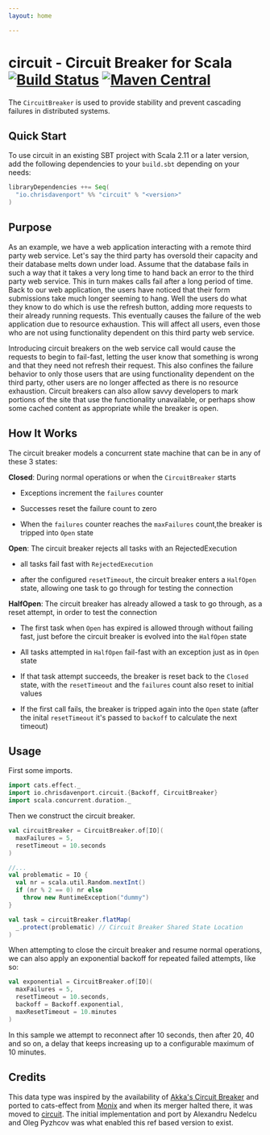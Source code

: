 ```yaml
---
layout: home

---
```


# circuit - Circuit Breaker for Scala [![Build Status](https://travis-ci.com/ChristopherDavenport/circuit.svg?branch=master)](https://travis-ci.com/ChristopherDavenport/circuit) [![Maven Central](https://maven-badges.herokuapp.com/maven-central/io.chrisdavenport/circuit_2.12/badge.svg)](https://maven-badges.herokuapp.com/maven-central/io.chrisdavenport/circuit_2.12)

The `CircuitBreaker` is used to provide stability and prevent cascading failures in distributed systems.

## Quick Start

To use circuit in an existing SBT project with Scala 2.11 or a later version, add the following dependencies to your
`build.sbt` depending on your needs:

```scala
libraryDependencies ++= Seq(
  "io.chrisdavenport" %% "circuit" % "<version>"
)
```

## Purpose

As an example, we have a web application interacting with a remote
third party web service. Let's say the third party has oversold
their capacity and their database melts down under load. Assume
that the database fails in such a way that it takes a very long
time to hand back an error to the third party web service. This in
turn makes calls fail after a long period of time.  Back to our
web application, the users have noticed that their form
submissions take much longer seeming to hang. Well the users do
what they know to do which is use the refresh button, adding more
requests to their already running requests.  This eventually
causes the failure of the web application due to resource
exhaustion. This will affect all users, even those who are not
using functionality dependent on this third party web service.

Introducing circuit breakers on the web service call would cause
the requests to begin to fail-fast, letting the user know that
something is wrong and that they need not refresh their
request. This also confines the failure behavior to only those
users that are using functionality dependent on the third party,
other users are no longer affected as there is no resource
exhaustion. Circuit breakers can also allow savvy developers to
mark portions of the site that use the functionality unavailable,
or perhaps show some cached content as appropriate while the
breaker is open.

## How It Works

The circuit breaker models a concurrent state machine that
can be in any of these 3 states:

**Closed**: During normal operations or when the `CircuitBreaker` starts

- Exceptions increment the `failures` counter

- Successes reset the failure count to zero

- When the `failures` counter reaches the `maxFailures` count,the breaker is tripped into `Open` state

**Open**: The circuit breaker rejects all tasks with an RejectedExecution

- all tasks fail fast with `RejectedExecution`

- after the configured `resetTimeout`, the circuit breaker enters a `HalfOpen` state, allowing one task to go through for testing the connection

**HalfOpen**: The circuit breaker has already allowed a task to go through, as a reset attempt, in order to test the connection

- The first task when `Open` has expired is allowed through without failing fast, just before the circuit breaker is evolved into the `HalfOpen` state

- All tasks attempted in `HalfOpen` fail-fast with an exception just as in `Open` state

- If that task attempt succeeds, the breaker is reset back to the `Closed` state, with the `resetTimeout` and the `failures` count also reset to initial values

- If the first call fails, the breaker is tripped again into the `Open` state (after the inital `resetTimeout` it's passed to `backoff` to calculate the next timeout)

## Usage

First some imports.

```scala mdoc:silent
import cats.effect._
import io.chrisdavenport.circuit.{Backoff, CircuitBreaker}
import scala.concurrent.duration._
```

Then we construct the circuit breaker.

```scala mdoc
val circuitBreaker = CircuitBreaker.of[IO](
  maxFailures = 5,
  resetTimeout = 10.seconds
)

//...
val problematic = IO {
  val nr = scala.util.Random.nextInt()
  if (nr % 2 == 0) nr else
    throw new RuntimeException("dummy")
}

val task = circuitBreaker.flatMap(
  _.protect(problematic) // Circuit Breaker Shared State Location
)
```

When attempting to close the circuit breaker and resume normal operations, we can also apply an exponential backoff for repeated failed attempts, like so:

```scala mdoc
val exponential = CircuitBreaker.of[IO](
  maxFailures = 5,
  resetTimeout = 10.seconds,
  backoff = Backoff.exponential,
  maxResetTimeout = 10.minutes
)
```

In this sample we attempt to reconnect after 10 seconds, then after
20, 40 and so on, a delay that keeps increasing up to a configurable
maximum of 10 minutes.

## Credits

This data type was inspired by the availability of [Akka's Circuit Breaker](http://doc.akka.io/docs/akka/current/common/circuitbreaker.html) and ported to cats-effect from [Monix](https://monix.io) and when its merger halted there, it was moved to [circuit](https://github.com/ChristopherDavenport/circuit). The initial implementation and port by Alexandru Nedelcu and Oleg Pyzhcov was what enabled this ref based version to exist.
